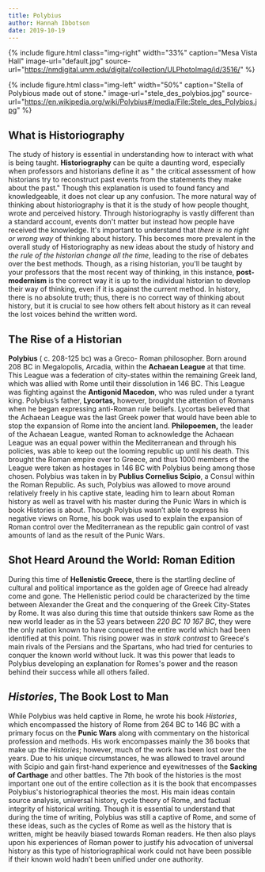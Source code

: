 ```yaml
---
title: Polybius
author: Hannah Ibbotson
date: 2019-10-19
---
```


{% include figure.html
  class="img-right"
  width="33%"
  caption="Mesa Vista Hall"
  image-url="default.jpg"
  source-url="https://nmdigital.unm.edu/digital/collection/ULPhotoImag/id/3516/"
%}


{% include figure.html
class="img-left"
width="50%"
caption="Stella of Polybious made out of stone."
image-url="stele_des_polybios.jpg"
source-url="https://en.wikipedia.org/wiki/Polybius#/media/File:Stele_des_Polybios.jpg"
%}

## What is Historiography

The study of history is essential in understanding how to interact with what is being taught. **Historiography** can be quite a daunting word, especially when professors and historians define it as " the critical assessment of how historians try to reconstruct past events from the statements they make about the past."  Though this explanation is used to found fancy and knowledgeable, it does not clear up any confusion. The more natural way of thinking about historiography is that it is the study of how people thought, wrote and perceived history. Through historiography is vastly different than a standard account, events don't matter but instead how people have received the knowledge. It's important to understand that *there is no right or wrong way* of thinking about history. This becomes more prevalent in the overall study of Historiography as new ideas about the study of history and 
*the rule of the historian change all the time*, leading to the rise of debates over the best methods. Though, as a rising historian, you'll be taught by your professors that the most recent way of thinking, in this instance, **post-modernism** is the correct way it is up to the individual historian to develop their way of thinking, even if it is against the current method. In history, there is no absolute truth; thus, there is no correct way of thinking about history, but it is crucial to see how others felt about history as it can reveal the lost voices behind the written word. 
## The Rise of a Historian
**Polybius** ( c. 208-125 bc) was a Greco- Roman philosopher. Born around 208 BC in Megalopolis, Arcadia, within the **Achaean League** at that time. This League was a federation of city-states within the remaining Greek land, which was allied with Rome until their dissolution in 146 BC. This League was fighting against the **Antigonid Macedon**, who was ruled under a tyrant king. Polybius’s father, **Lycortas,** however, brought the attention of Romans when he began expressing anti-Roman rule beliefs. Lycortas believed that the Achaean League was the last Greek power that would have been able to stop the expansion of Rome into the ancient land. **Philopoemen,** the leader of the Achaean League, wanted Roman to acknowledge the Achaean League was an equal power within the Mediterranean and through his policies, was able to keep out the looming republic up until his death. This brought the Roman empire over to Greece, and thus 1000 members of the League were taken as hostages in 146 BC with Polybius being among those chosen. Polybius was taken in by **Publius Cornelius Scipio**, a Consul within the Roman Republic. As such, Polybius was allowed to move around relatively freely in his captive state, leading him to learn about Roman history as well as travel with his master during the Punic Wars in which is book Histories is about. Though Polybius wasn’t able to express his negative views on Rome, his book was used to explain the expansion of Roman control over the Mediterranean as the republic gain control of vast amounts of land as the result of the Punic Wars. 
## Shot Heard Around the World: Roman Edition
During this time of **Hellenistic Greece**, there is the startling decline of cultural and political importance as the golden age of Greece had already come and gone. The Hellenistic period could be characterized by the time between Alexander the Great and the conquering of the Greek City-States by Rome. It was also during this time that outside thinkers saw Rome as the new world leader as in the 53 years between *220 BC 10 167 BC*, they were the only nation known to have conquered the entire world which had been identified at this point. This rising power was in *stark contrast* to Greece's main rivals of the Persians and the Spartans, who had tried for centuries to conquer the known world without luck. It was this power that leads to Polybius developing an explanation for Romes's power and the reason behind their success while all others failed. 
## *Histories*, The Book Lost to Man
While Polybius was held captive in Rome, he wrote his book *Histories*, which encompassed the history of Rome from 264 BC to 146 BC with a primary focus on the **Punic Wars** along with commentary on the historical profession and methods. His work encompasses mainly the 36 books that make up the *Histories*; however, much of the work has been lost over the years. Due to his unique circumstances, he was allowed to travel around with Scipio and gain first-hand experience and eyewitnesses of the **Sacking of Carthage** and other battles. The 7th book of the histories is the most important one out of the entire collection as it is the book that encompasses Polybius's historiographical theories the most. His main ideas contain source analysis, universal history, cycle theory of Rome, and factual integrity of historical writing. Though it is essential to understand that during the time of writing, Polybius was still a captive of Rome, and some of these ideas, such as the cycles of Rome as well as the history that is written, might be heavily biased towards Roman readers. He then also plays upon his experiences of Roman power to justify his advocation of universal history as this type of historiographical work could not have been possible if their known wold hadn’t been unified under one authority. 


